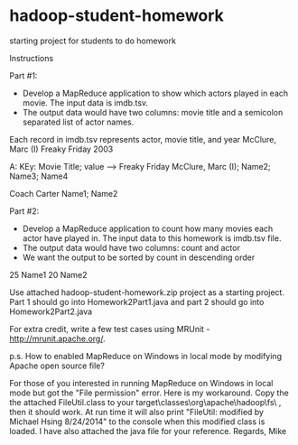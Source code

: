 hadoop-student-homework
=======================

starting project for students to do homework

Instructions
 
Part #1:
* Develop a MapReduce application to show which actors played in each movie.  The input data is imdb.tsv.
* The output data would have two columns: movie title and a semicolon separated list of actor names.
 
Each record in imdb.tsv represents actor, movie title, and year 
McClure, Marc (I)       Freaky Friday   2003


A: KEy: Movie Title; value --> 
Freaky Friday McClure, Marc (I); Name2; Name3; Name4

Coach Carter Name1; Name2


 
Part #2:
* Develop a MapReduce application to count how many movies each actor have played in. The input data to this homework is imdb.tsv file.
* The output data would have two columns: count and actor 
* We want the output to be sorted by count in descending order

25 Name1
20 Name2

 
Use attached hadoop-student-homework.zip project as a starting project. Part 1 should go into Homework2Part1.java and part 2 should go into Homework2Part2.java
 
For extra credit, write a few test cases using MRUnit - http://mrunit.apache.org/. 
 

p.s.
How to enabled MapReduce on Windows in local mode by modifying Apache open source file?

For those of you interested in running MapReduce on Windows in local mode but got the "File permission" error. Here is my workaround.
Copy the the attached FileUtil.class to your target\classes\org\apache\hadoop\fs\ , then it should work.
At run time it will also print "FileUtil: modified by Michael Hsing 8/24/2014" to the console when this modified class is loaded. I have also attached the java file for your reference.
Regards,
Mike
